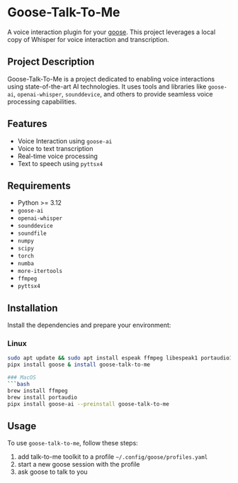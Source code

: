 # Goose-Talk-To-Me

A voice interaction plugin for your [goose](https://github.com/square/goose/tree/main). This project
leverages a local copy of Whisper for voice interaction and transcription.

## Project Description

Goose-Talk-To-Me is a project dedicated to enabling voice interactions using state-of-the-art AI
technologies. It uses tools and libraries like `goose-ai`, `openai-whisper`, `sounddevice`, and
others to provide seamless voice processing capabilities.

## Features

- Voice Interaction using `goose-ai`
- Voice to text transcription
- Real-time voice processing
- Text to speech using `pyttsx4`

## Requirements

- Python >= 3.12
- `goose-ai`
- `openai-whisper`
- `sounddevice`
- `soundfile`
- `numpy`
- `scipy`
- `torch`
- `numba`
- `more-itertools`
- `ffmpeg`
- `pyttsx4`

## Installation

Install the dependencies and prepare your environment:

### Linux

```bash
sudo apt update && sudo apt install espeak ffmpeg libespeak1 portaudio19-dev
pipx install goose & install goose-talk-to-me

### MacOS
```bash
brew install ffmpeg
brew install portaudio
pipx install goose-ai --preinstall goose-talk-to-me
```

## Usage

To use `goose-talk-to-me`, follow these steps:

1. add talk-to-me toolkit to a profile `~/.config/goose/profiles.yaml`
2. start a new goose session with the profile
3. ask goose to talk to you

```
